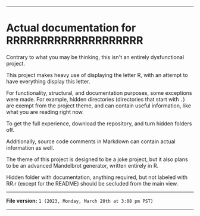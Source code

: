 
***

# Actual documentation for RRRRRRRRRRRRRRRRRRRR

Contrary to what you may be thinking, this isn't an entirely dysfunctional project.

This project makes heavy use of displaying the letter R, with an attempt to have everything display this letter.

For functionality, structural, and documentation purposes, some exceptions were made. For example, hidden directories (directories that start with `.`) are exempt from the project theme, and can contain useful information, like what you are reading right now.

To get the full experience, download the repository, and turn hidden folders off.

Additionally, source code comments in Markdown can contain actual information as well.

The theme of this project is designed to be a joke project, but it also plans to be an advanced Mandelbrot generator, written entirely in R.

Hidden folder with documentation, anything required, but not labeled with R*R*.r (except for the README) should be secluded from the main view.

***

**File version:** `1 (2023, Monday, March 20th at 3:08 pm PST)`

***
